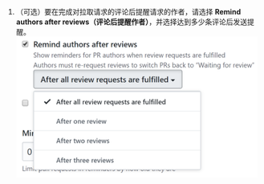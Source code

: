 1. （可选）要在完成对拉取请求的评论后提醒请求的作者，请选择 **Remind authors after reviews（评论后提醒作者）**，并选择达到多少条评论后发送提醒。 ![评论后提醒作者复选框](/assets/images/help/settings/scheduled-reminders-remind-authors.png)
